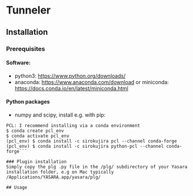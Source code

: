 # Tunneler
## Installation
### Prerequisites
#### Software:
- python3: https://www.python.org/downloads/
- anaconda: https://www.anaconda.com/download or miniconda: https://docs.conda.io/en/latest/miniconda.html
#### Python packages
- numpy and scipy, install e.g. with pip:
```$ pip3 install numpy scipy
PCL: I recommend installing via a conda environment
$ conda create pcl_env
$ conda activate pcl_env
(pcl_env) $ conda install -c sirokujira pcl --channel conda-forge
(pcl_env) $ conda install -c sirokujira python-pcl --channel conda-forge```

### Plugin installation
Simply copy the plg .py file in the /plg/ subdirectory of your Yasara installation folder, e.g on Mac typically /Applications/YASARA.app/yasara/plg/

## Usage
